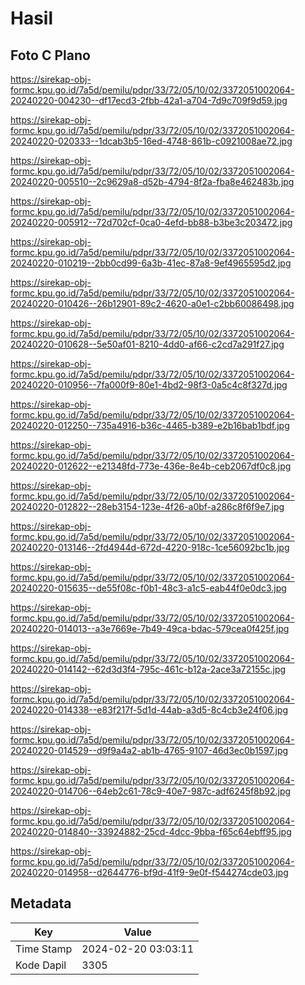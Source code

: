 # Hasil

## Foto C Plano

https://sirekap-obj-formc.kpu.go.id/7a5d/pemilu/pdpr/33/72/05/10/02/3372051002064-20240220-004230--df17ecd3-2fbb-42a1-a704-7d9c709f9d59.jpg

https://sirekap-obj-formc.kpu.go.id/7a5d/pemilu/pdpr/33/72/05/10/02/3372051002064-20240220-020333--1dcab3b5-16ed-4748-861b-c0921008ae72.jpg

https://sirekap-obj-formc.kpu.go.id/7a5d/pemilu/pdpr/33/72/05/10/02/3372051002064-20240220-005510--2c9629a8-d52b-4794-8f2a-fba8e462483b.jpg

https://sirekap-obj-formc.kpu.go.id/7a5d/pemilu/pdpr/33/72/05/10/02/3372051002064-20240220-005912--72d702cf-0ca0-4efd-bb88-b3be3c203472.jpg

https://sirekap-obj-formc.kpu.go.id/7a5d/pemilu/pdpr/33/72/05/10/02/3372051002064-20240220-010219--2bb0cd99-6a3b-41ec-87a8-9ef4965595d2.jpg

https://sirekap-obj-formc.kpu.go.id/7a5d/pemilu/pdpr/33/72/05/10/02/3372051002064-20240220-010426--26b12901-89c2-4620-a0e1-c2bb60086498.jpg

https://sirekap-obj-formc.kpu.go.id/7a5d/pemilu/pdpr/33/72/05/10/02/3372051002064-20240220-010628--5e50af01-8210-4dd0-af66-c2cd7a291f27.jpg

https://sirekap-obj-formc.kpu.go.id/7a5d/pemilu/pdpr/33/72/05/10/02/3372051002064-20240220-010956--7fa000f9-80e1-4bd2-98f3-0a5c4c8f327d.jpg

https://sirekap-obj-formc.kpu.go.id/7a5d/pemilu/pdpr/33/72/05/10/02/3372051002064-20240220-012250--735a4916-b36c-4465-b389-e2b16bab1bdf.jpg

https://sirekap-obj-formc.kpu.go.id/7a5d/pemilu/pdpr/33/72/05/10/02/3372051002064-20240220-012622--e21348fd-773e-436e-8e4b-ceb2067df0c8.jpg

https://sirekap-obj-formc.kpu.go.id/7a5d/pemilu/pdpr/33/72/05/10/02/3372051002064-20240220-012822--28eb3154-123e-4f26-a0bf-a286c8f6f9e7.jpg

https://sirekap-obj-formc.kpu.go.id/7a5d/pemilu/pdpr/33/72/05/10/02/3372051002064-20240220-013146--2fd4944d-672d-4220-918c-1ce56092bc1b.jpg

https://sirekap-obj-formc.kpu.go.id/7a5d/pemilu/pdpr/33/72/05/10/02/3372051002064-20240220-015635--de55f08c-f0b1-48c3-a1c5-eab44f0e0dc3.jpg

https://sirekap-obj-formc.kpu.go.id/7a5d/pemilu/pdpr/33/72/05/10/02/3372051002064-20240220-014013--a3e7669e-7b49-49ca-bdac-579cea0f425f.jpg

https://sirekap-obj-formc.kpu.go.id/7a5d/pemilu/pdpr/33/72/05/10/02/3372051002064-20240220-014142--62d3d3f4-795c-461c-b12a-2ace3a72155c.jpg

https://sirekap-obj-formc.kpu.go.id/7a5d/pemilu/pdpr/33/72/05/10/02/3372051002064-20240220-014338--e83f217f-5d1d-44ab-a3d5-8c4cb3e24f06.jpg

https://sirekap-obj-formc.kpu.go.id/7a5d/pemilu/pdpr/33/72/05/10/02/3372051002064-20240220-014529--d9f9a4a2-ab1b-4765-9107-46d3ec0b1597.jpg

https://sirekap-obj-formc.kpu.go.id/7a5d/pemilu/pdpr/33/72/05/10/02/3372051002064-20240220-014706--64eb2c61-78c9-40e7-987c-adf6245f8b92.jpg

https://sirekap-obj-formc.kpu.go.id/7a5d/pemilu/pdpr/33/72/05/10/02/3372051002064-20240220-014840--33924882-25cd-4dcc-9bba-f65c64ebff95.jpg

https://sirekap-obj-formc.kpu.go.id/7a5d/pemilu/pdpr/33/72/05/10/02/3372051002064-20240220-014958--d2644776-bf9d-41f9-9e0f-f544274cde03.jpg


## Metadata

| Key        | Value               |
| ---------- | ------------------- |
| Time Stamp | 2024-02-20 03:03:11 |
| Kode Dapil | 3305                |



